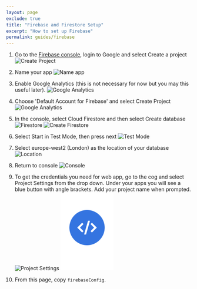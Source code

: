 ```yaml
---
layout: page
exclude: true
title: "Firebase and Firestore Setup"
excerpt: "How to set up Firebase"
permalink: guides/firebase
---
```


1. Go to the [Firebase console](https://console.firebase.google.com), login to Google and select Create a project
![Create Project](../assets/firestore/create_project.png)

2. Name your app
![Name app](../assets/firestore/name.png)

3. Enable Google Analytics (this is not necessary for now but you may this useful later).
![Google Analytics](../assets/firestore/ganalytics1.png)

4. Choose 'Default Account for Firebase' and select Create Project
![Google Analytics](../assets/firestore/ganalytics2.png)

5. In the console, select Cloud Firestore and then select Create database
    ![Firestore](../assets/firestore/firestore.png)
    ![Create Firestore](../assets/firestore/create_firestore.png)

6. Select Start in Test Mode, then press next
![Test Mode](../assets/firestore/test_mode.png)

7. Select europe-west2 (London) as the location of your database
![Location](../assets/firestore/location.png)

8. Return to console
![Console](../assets/firestore/console.png)

9. To get the credentials you need for web app, go to the cog and select Project Settings from the drop down. Under your apps you will see a blue button with angle brackets. Add your project name when prompted.
    ![Project Settings](../assets/firestore/project_settings.png)
    ![Project Settings](../assets/firestore/blue_button.png)

10. From this page, copy `firebaseConfig`.